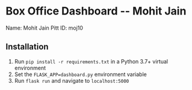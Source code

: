# Box Office Dashboard -- Mohit Jain

Name: Mohit Jain
Pitt ID: moj10

## Installation

1. Run `pip install -r requirements.txt` in a Python 3.7+ virtual environment
2. Set the `FLASK_APP=dashboard.py` environment variable
3. Run `flask run` and navigate to `localhost:5000`
